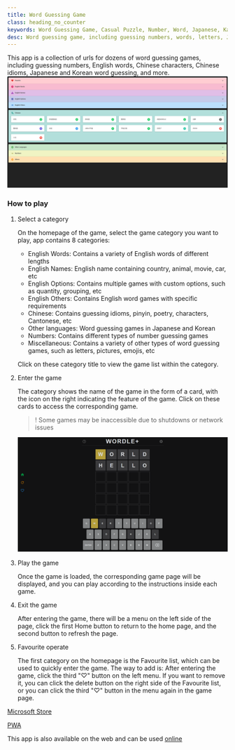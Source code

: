 ```yaml
---
title: Word Guessing Game
class: heading_no_counter
keywords: Word Guessing Game, Casual Puzzle, Number, Word, Japanese, Kanji, Idiom
desc: Word guessing game, including guessing numbers, words, letters, Japanese, kanji, idioms, etc
---
```


This app is a collection of urls for dozens of word guessing games, including guessing numbers, English words, Chinese characters, Chinese idioms, Japanese and Korean word guessing, and more.
![WordGame](../assets/images/xxxxleGame.png)

### How to play
1. Select a category
   
   On the homepage of the game, select the game category you want to play, app contains 8 categories:
   * English Words: Contains a variety of English words of different lengths
   * English Names: English name containing country, animal, movie, car, etc
   * English Options: Contains multiple games with custom options, such as quantity, grouping, etc
   * English Others: Contains English word games with specific requirements
   * Chinese: Contains guessing idioms, pinyin, poetry, characters, Cantonese, etc
   * Other languages: Word guessing games in Japanese and Korean
   * Numbers: Contains different types of number guessing games
   * Miscellaneous: Contains a variety of other types of word guessing games, such as letters, pictures, emojis, etc
  
   Click on these category title to view the game list within the category.

2. Enter the game
   
   The category shows the name of the game in the form of a card, with the icon on the right indicating the feature of the game. Click on these cards to access the corresponding game.
   >! Some games may be inaccessible due to shutdowns or network issues
   
   ![WordGame](../assets/images/xxxxleGame2.png)

3. Play the game
   
   Once the game is loaded, the corresponding game page will be displayed, and you can play according to the instructions inside each game.

4. Exit the game
   
   After entering the game, there will be a menu on the left side of the page, click the first Home button to return to the home page, and the second button to refresh the page.

5. Favourite operate
   
   The first category on the homepage is the Favourite list, which can be used to quickly enter the game. The way to add is: After entering the game, click the third "♡" button on the left menu. If you want to remove it, you can click the delete button on the right side of the Favourite list, or you can click the third "♡" button in the menu again in the game page.


[Microsoft Store](https://apps.microsoft.com/detail/9NLX9V1X4MRL)

[PWA](https://apps.microsoft.com/detail/9N61ZN52ZCWC)

This app is also available on the web and can be used [online](https://xxxxlegame.azurewebsites.net)